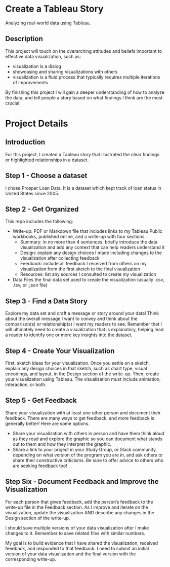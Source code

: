 # Create a Tableau Story
Analyzing real-world data using Tableau.

## Description
This project will touch on the overarching attitudes and beliefs important to effective data visualization, such as:

* visualization is a dialog
* showcasing and sharing visualizations with others
* visualization is a fluid process that typically requires multiple iterations of improvements

By finishing this project I will gain a deeper understanding of how to analyze the data, and tell people a story based on what findings I think are the most crucial.

# Project Details

## Introduction
For this project, I created a Tableau story that illustrated the clear findings or highlighted relationships in a dataset.

## Step 1 - Choose a dataset
I chose Prosper Loan Data. It is a dataset which kept track of loan status in United States since 2005.

## Step 2 - Get Organized
This repo includes the following:
* Write-up: PDF or Markdown file that includes links to my Tableau Public workbooks, published online, and a write-up with four sections.
  - Summary: in no more than 4 sentences, briefly introduce the data visualization and add any context that can help readers understand it
  - Design: explain any design choices I made including changes to the visualization after collecting feedback
  - Feedback: include all feedback I received from others on my visualization from the first sketch to the final visualization
  - Resources: list any sources I consulted to create my visualization
* Data Files
the final data set used to create the visualization (usually .csv, .tsv, or .json file)

## Step 3 - Find a Data Story
Explore my data set and craft a message or story around your data! Think about the overall message I want to convey and think about the comparison(s) or relationship(s) I want my readers to see. Remember that I will ultimately need to create a visualization that is explanatory, helping lead a reader to identify one or more key insights into the dataset.


## Step 4 - Create Your Visualization
First, sketch ideas for your visualization. Once you settle on a sketch, explain any design choices in that sketch, such as chart type, visual encodings, and layout, in the Design section of the write-up. Then, create your visualization using Tableau. The visualization must include animation, interaction, or both.

## Step 5 - Get Feedback
Share your visualization with at least one other person and document their feedback. There are many ways to get feedback, and more feedback is generally better! Here are some options.

* Share your visualization with others in person and have them think aloud as they read and explore the graphic so you can document what stands out to them and how they interpret the graphic.
* Share a link to your project in your Study Group, or Slack community, depending on what version of the program you are in, and ask others to share their constructive criticisms. Be sure to offer advice to others who are seeking feedback too!

## Step Six - Document Feedback and Improve the Visualization
For each person that gives feedback, add the person’s feedback to the write-up file in the Feedback section. As I improve and iterate on the visualization, update the visualization AND describe any changes in the Design section of the write-up.

I should save multiple versions of your data visualization after I make changes to it. Remember to save related files with similar numbers.

My goal is to build evidence that I have shared the visualization, received feedback, and responded to that feedback. I need to submit an initial version of your data visualization and the final version with the corresponding write-up.
